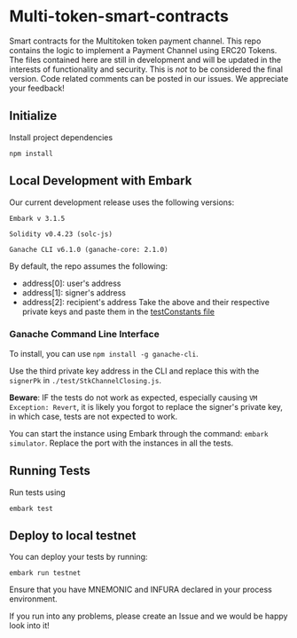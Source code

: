 # Multi-token-smart-contracts
Smart contracts for the Multitoken token payment channel. This repo contains the logic to implement a Payment Channel using ERC20 Tokens. The files contained here are still in development and will be updated in the interests of functionality and security. This is *not* to be considered the final version. Code related comments can be posted in our issues. We appreciate your feedback!

## Initialize

Install project dependencies

`npm install`   

## Local Development with Embark 

Our current development release uses the following versions: 
```
Embark v 3.1.5 

Solidity v0.4.23 (solc-js)

Ganache CLI v6.1.0 (ganache-core: 2.1.0)
```

By default, the repo assumes the following: 
 - address[0]: user's address 
 - address[1]: signer's address 
 - address[2]: recipient's address 
Take the above and their respective private keys and paste them in the [testConstants file](./test/helpers/testConstant.js)

### Ganache Command Line Interface 

To install, you can use `npm install -g ganache-cli`. 

Use the third private key address in the CLI and replace this with the `signerPk` in `./test/StkChannelClosing.js`. 

**Beware**: IF the tests do not work as expected, especially causing `VM Exception: Revert`, it is likely you forgot to replace the signer's private key, in which case, tests are not expected to work. 

You can start the instance using Embark through the command: `embark simulator`. Replace the port with the instances in all the tests. 

## Running Tests

Run tests using

`embark test`

## Deploy to local testnet

You can deploy your tests by running: 

`embark run testnet` 

Ensure that you have MNEMONIC and INFURA declared in your process environment. 

If you run into any problems, please create an Issue and we would be happy look into it! 
